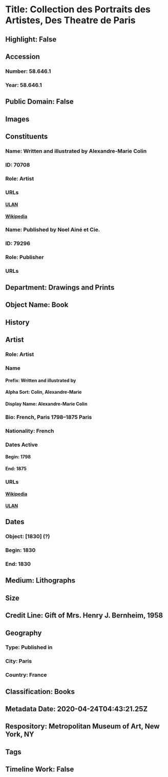 # Title: Collection des Portraits des Artistes, Des Theatre de Paris
## Highlight: False
## Accession
### Number: 58.646.1
### Year: 58.646.1
## Public Domain: False
## Images
## Constituents
### Name: Written and illustrated by Alexandre-Marie Colin
### ID: 70708
### Role: Artist
### URLs
#### [ULAN](http://vocab.getty.edu/page/ulan/500031849)
#### [Wikipedia](https://www.wikidata.org/wiki/Q2833555)
### Name: Published by Noel Ainé et Cie.
### ID: 79296
### Role: Publisher
### URLs
## Department: Drawings and Prints
## Object Name: Book
## History
## Artist
### Role: Artist
### Name
#### Prefix: Written and illustrated by
#### Alpha Sort: Colin, Alexandre-Marie
#### Display Name: Alexandre-Marie Colin
### Bio: French, Paris 1798–1875 Paris
### Nationality: French
### Dates Active
#### Begin: 1798
#### End: 1875
### URLs
#### [Wikipedia](https://www.wikidata.org/wiki/Q2833555)
#### [ULAN](http://vocab.getty.edu/page/ulan/500031849)
## Dates
### Object: [1830] (?)
### Begin: 1830
### End: 1830
## Medium: Lithographs
## Size
## Credit Line: Gift of Mrs. Henry J. Bernheim, 1958
## Geography
### Type: Published in
### City: Paris
### Country: France
## Classification: Books
## Metadata Date: 2020-04-24T04:43:21.25Z
## Respository: Metropolitan Museum of Art, New York, NY
## Tags
## Timeline Work: False